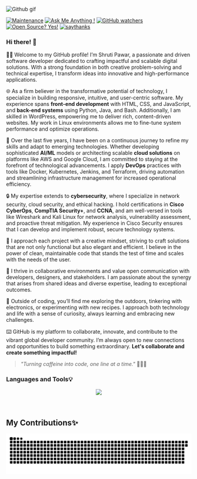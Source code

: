 ![Github gif](https://github.com/Shruti1632/Shruti1632/assets/104548800/61f845d4-e1e0-4b80-b7d0-82e599b2b008)

[![Maintenance](https://img.shields.io/badge/Maintained%3F-yes-green.svg)](https://GitHub.com/Naereen/StrapDown.js/graphs/commit-activity)
[![Ask Me Anything !](https://img.shields.io/badge/Ask%20me-anything-1abc9c.svg)](https://GitHub.com/Shruti1632/ama)
[![GitHub watchers](https://badgen.net/github/watchers/Naereen/Strapdown.js/)](https://GitHub.com/Naereen/StrapDown.js/watchers/)
[![Open Source? Yes!](https://badgen.net/badge/Open%20Source%20%3F/Yes%21/blue?icon=github)](https://github.com/Naereen/badges/)
[![saythanks](https://img.shields.io/badge/say-thanks-ff69b4.svg)](https://saythanks.io/to/kennethreitz)


### Hi there! 👋

👩‍🎓 Welcome to my GitHub profile! I’m Shruti Pawar, a passionate and driven software developer dedicated to crafting impactful and scalable digital solutions. With a strong foundation in both creative problem-solving and technical expertise, I transform ideas into innovative and high-performance applications.

🌐 As a firm believer in the transformative potential of technology, I specialize in building responsive, intuitive, and user-centric software. My experience spans **front-end development** with HTML, CSS, and JavaScript, and **back-end systems** using Python, Java, and Bash. Additionally, I am skilled in WordPress, empowering me to deliver rich, content-driven websites. My work in Linux environments allows me to fine-tune system performance and optimize operations.

🚀 Over the last five years, I have been on a continuous journey to refine my skills and adapt to emerging technologies. Whether developing sophisticated **AI/ML** models or architecting scalable **cloud solutions** on platforms like AWS and Google Cloud, I am committed to staying at the forefront of technological advancements. I apply **DevOps** practices with tools like Docker, Kubernetes, Jenkins, and Terraform, driving automation and streamlining infrastructure management for increased operational efficiency.

🔒 My expertise extends to **cybersecurity**, where I specialize in network security, cloud security, and ethical hacking. I hold certifications in **Cisco CyberOps**, **CompTIA Security+**, and **CCNA**, and am well-versed in tools like Wireshark and Kali Linux for network analysis, vulnerability assessment, and proactive threat mitigation. My experience in Cisco Security ensures that I can develop and implement robust, secure technology systems.

💭 I approach each project with a creative mindset, striving to craft solutions that are not only functional but also elegant and efficient. I believe in the power of clean, maintainable code that stands the test of time and scales with the needs of the user.

🔧 I thrive in collaborative environments and value open communication with developers, designers, and stakeholders. I am passionate about the synergy that arises from shared ideas and diverse expertise, leading to exceptional outcomes.

🌱 Outside of coding, you’ll find me exploring the outdoors, tinkering with electronics, or experimenting with new recipes. I approach both technology and life with a sense of curiosity, always learning and embracing new challenges.

⌨️ GitHub is my platform to collaborate, innovate, and contribute to the vibrant global developer community. I’m always open to new connections and opportunities to build something extraordinary. **Let's collaborate and create something impactful!**

> *"Turning caffeine into code, one line at a time."* 🚀👨‍💻






### Languages and Tools💡

<p align="center">
  <a href="https://skillicons.dev">
    <img src="https://skillicons.dev/icons?i=gcp,linux,arduino,django,flask,gradle,kali,kubernetes,wordpress,html,css,java,js,py,c,r,aws,mongodb,mysql,vscode,androidstudio,firebase,eclipse,git,angular,nodejs,php,raspberrypi,stackoverflow,ubuntu" />
  </a>
</p>
<br>
  <h2> My Contributions✨ </h2>
<div align="center">

![snake gif](https://github.com/Shruti1632/Shruti1632/blob/output/github-snake.svg)

</div>
